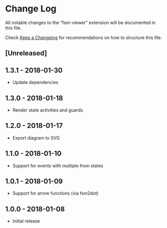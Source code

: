 # Change Log
All notable changes to the "fsm-viewer" extension will be documented in this file.

Check [Keep a Changelog](http://keepachangelog.com/) for recommendations on how to structure this file.

## [Unreleased]

## 1.3.1 - 2018-01-30
- Update dependencies

## 1.3.0 - 2018-01-18
- Render state activities and guards

## 1.2.0 - 2018-01-17
- Export diagram to SVG

## 1.1.0 - 2018-01-10
- Support for events with multiple from states

## 1.0.1 - 2018-01-09
- Support for arrow functions (via fsm2dot)

## 1.0.0 - 2018-01-08
- Initial release
